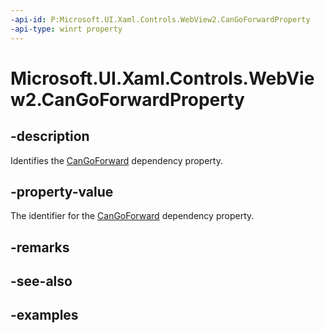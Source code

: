 ```yaml
---
-api-id: P:Microsoft.UI.Xaml.Controls.WebView2.CanGoForwardProperty
-api-type: winrt property
---
```


# Microsoft.UI.Xaml.Controls.WebView2.CanGoForwardProperty

<!--
public static Microsoft.UI.Xaml.DependencyProperty CanGoForwardProperty { get; }
-->


## -description

Identifies the [CanGoForward](webview2_cangoforward.md) dependency property.

## -property-value

The identifier for the [CanGoForward](webview2_cangoforward.md) dependency property.

## -remarks

## -see-also

## -examples


